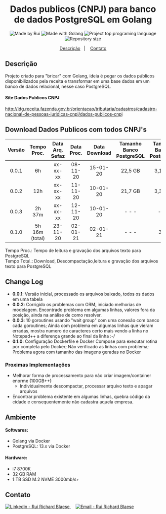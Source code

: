 <h1 align="center">
    Dados publicos (CNPJ) para banco de dados PostgreSQL em Golang
</h1>
<p align="center">  
  <img alt="Made by Rui" src="https://img.shields.io/badge/Made%20by-ruiblaese-%2304D361">  
  <img alt="Made with Golang" src="https://img.shields.io/badge/Made%20with-Golang-%1f425f">  
  <img alt="Project top programing language" src="https://img.shields.io/github/languages/top/ruiblaese/dados-publicos-cnpj-para-postgresql">  
  <img alt="Repository size" src="https://img.shields.io/github/repo-size/ruiblaese/dados-publicos-cnpj-para-postgresql">   
</p>

<p align="center">
    <a href="#descricao">Descrição</a>&nbsp;&nbsp;&nbsp;|&nbsp;&nbsp;&nbsp;    
    <a href="#contato">Contato</a>
</p>

## Descrição
Projeto criado para "bricar" com Golang, ideia é pegar os dados públicos disponibilizados pela receita e transformar em uma base dados em um banco de dados relacional, nesse caso PostgreSQL.

#### Site Dados Publicos CNPJ
http://idg.receita.fazenda.gov.br/orientacao/tributaria/cadastros/cadastro-nacional-de-pessoas-juridicas-cnpj/dados-publicos-cnpj

## Download Dados Publicos com todos CNPJ's

| Versão | Tempo Proc.     | Data Arq. Sefaz | Data Proc.    | Data Download | Tamanho Banco PostgreSQL | Tamanho Backup PostgreSQL | Registros | Link |
|:------:|:---------------:|:---------------:|:-------------:|:-------------:|:------------------------:|:-------------------------:|------------|------|
| 0.0.1  |  6h             |   xx-xx-xx      |  08-11-20     |   15-01-20    |          22,5 GB         |          3,15 GB          |            |  [Link para Download](https://drive.google.com/file/d/1oTWhFzPsJLMQwfLCUd38berjjy1cfmhq/view?usp=sharing)    |
| 0.0.2  |  12h            |   xx-xx-xx      |  11-11-20     |   10-01-20    |          21,7 GB         |          3,38 GB          | 45.153.134 |  [Link para Download](https://drive.google.com/file/d/1utdRqViqZlji8J2eVckB4bAI8BgSReI5/view?usp=sharing)    |
| 0.0.3  |  2h 37m         |   xx-xx-xx      |  12-11-20     |   10-01-20    |          - - -           |          - - -            | 45.153.134 |  v 0.0.2    |
| 0.1.0  |  5h 16m (total) |   23-11-20      |  02-01-21     |   02-01-21    |          - - -           |          3,56             | 46.536.906 |      |

Tempo Proc.: Tempo de leitura e gravação dos arquivos texto para PostgreSQL   
Tempo Total.: Download, Descompactação,leitura e gravação dos arquivos texto para PostgreSQL  

## Change Log
- **0.0.1**: Versão inicial, processado os arquivos baixado, todos os dados em uma tabela
- **0.0.2**: Corrigido os problemas com ORM, iniciado melhorias de modelagem. Encontrado problema em algumas linhas, valores fora da posição, ainda na análise de como resolver.
- **0.0.3**: 10 goroutines usando "wait group" com uma conexão com banco cada goroutines; Ainda com problema em algumas linhas que vieram erradas, mostra numero de caracteres certo mais vendo a linha no Notepad++ a diferença grande ao final da linha :-/
- **0.1.0**: Configuração Dockerfile e Docker Compose para executar rotina por completa pelo Docker; Não verificado as linhas com problema; Problema agora com tamanho das imagens geradas no Docker

### Proximas Implementações
- Melhorar forma de processamento para não criar imagem/container enorme (100GB++)
  - Individualmente descompactar, processar arquivo texto e apagar arquivos
- Encontrar problema existente em algumas linhas, quebra código da cidade e consequentemente não cadastra aquela empresa. 

## Ambiente
#### Softwares:
- Golang via Docker
- PostgreSQL: 13.x via Docker
#### Hardware:   
- i7 8700K   
- 32 GB RAM   
- 1 TB SSD M.2 NVME 3000mb/s+
     

## Contato

<a href="https://www.linkedin.com/in/ruiblaese/" target="_blank" >
  <img alt="Linkedin - Rui Richard Blaese" src="https://img.shields.io/badge/Linkedin--%23F8952D?style=social&logo=linkedin">
</a>&nbsp;&nbsp;&nbsp;
<a href="mailto:ruiblaese@gmail.com" target="_blank" >
  <img alt="Email - Rui Richard Blaese" src="https://img.shields.io/badge/Email--%23F8952D?style=social&logo=gmail">
</a> 
